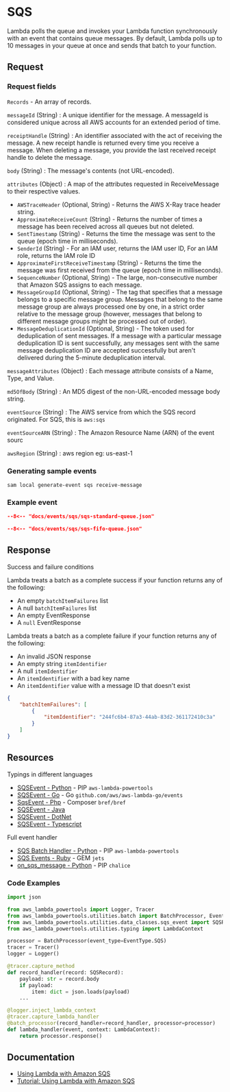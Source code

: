 # SQS

Lambda polls the queue and invokes your Lambda function synchronously with an event that contains queue messages. By default, Lambda polls up to 10 messages in your queue at once and sends that batch to your function. 

## Request

### Request fields

`Records` - An array of records.

`messageId` (String)
: A unique identifier for the message. A messageId is considered unique across all AWS accounts 
for an extended period of time.

`receiptHandle` (String)
: An identifier associated with the act of receiving the message.
  A new receipt handle is returned every time you receive a message. When deleting a message,
  you provide the last received receipt handle to delete the message.

`body` (String)
: The message's contents (not URL-encoded).

`attributes` (Object)
: A map of the attributes requested in ReceiveMessage to their respective values.

- `AWSTraceHeader` (Optional, String) - Returns the AWS X-Ray trace header string.
- `ApproximateReceiveCount` (String) - Returns the number of times a message has been received across all queues but not deleted.
- `SentTimestamp` (String) - Returns the time the message was sent to the queue (epoch time in milliseconds).
- `SenderId` (String) - For an IAM user, returns the IAM user ID, For an IAM role, returns the IAM role ID
- `ApproximateFirstReceiveTimestamp` (String) - Returns the time the message was first received from the queue (epoch time in milliseconds).
- `SequenceNumber` (Optional, String) - The large, non-consecutive number that Amazon SQS assigns to each message.
- `MessageGroupId` (Optional, String) - The tag that specifies that a message belongs to a specific message group. Messages that belong to the same message group are always processed one by one, in a strict order relative to the message group (however, messages that belong to different message groups might be processed out of order).
- `MessageDeduplicationId` (Optional, String) - The token used for deduplication of sent messages. If a message with a particular message deduplication ID is sent successfully, any messages sent with the same message deduplication ID are accepted successfully but aren't delivered during the 5-minute deduplication interval.

`messageAttributes` (Object)
: Each message attribute consists of a Name, Type, and Value.

`md5OfBody` (String)
: An MD5 digest of the non-URL-encoded message body string.

`eventSource` (String)
: The AWS service from which the SQS record originated. For SQS, this is `aws:sqs`

`eventSourceARN` (String)
: The Amazon Resource Name (ARN) of the event sourc

`awsRegion` (String)
: aws region eg: us-east-1

### Generating sample events

```shell
sam local generate-event sqs receive-message
```

### Example event

```json title="Example Amazon SQS message event (standard queue)"
--8<-- "docs/events/sqs/sqs-standard-queue.json"
```

```json title="Example Amazon SQS message event (FIFO queue)"
--8<-- "docs/events/sqs/sqs-fifo-queue.json"
```

## Response

Success and failure conditions

Lambda treats a batch as a complete success if your function returns any of the following:

- An empty `batchItemFailures` list
- A null `batchItemFailures` list
- An empty EventResponse
- A `null` EventResponse

Lambda treats a batch as a complete failure if your function returns any of the following:

- An invalid JSON response
- An empty string `itemIdentifier`
- A null `itemIdentifier`
- An `itemIdentifier` with a bad key name
- An `itemIdentifier` value with a message ID that doesn't exist

```json title="Example of partial failures"
{
    "batchItemFailures": [
        {
            "itemIdentifier": "244fc6b4-87a3-44ab-83d2-361172410c3a"
        }
    ]
}
```

## Resources

Typings in different languages

- [SQSEvent - Python](https://awslabs.github.io/aws-lambda-powertools-python/latest/utilities/data_classes/#sqs) - PIP `aws-lambda-powertools`
- [SQSEvent - Go](https://github.com/aws/aws-lambda-go/blob/main/events/README_SQS.md) - Go `github.com/aws/aws-lambda-go/events`
- [SqsEvent - Php](https://bref.sh/docs/function/handlers.html#sqs-events) - Composer `bref/bref`
- [SQSEvent - Java](https://github.com/aws/aws-lambda-java-libs/blob/master/aws-lambda-java-events/src/main/java/com/amazonaws/services/lambda/runtime/events/SQSEvent.java)
- [SQSEvent - DotNet](https://github.com/aws/aws-lambda-dotnet/tree/master/Libraries/src/Amazon.Lambda.SQSEvents)
- [SQSEvent - Typescript](https://github.com/DefinitelyTyped/DefinitelyTyped/blob/master/types/aws-lambda/trigger/sqs.d.ts)

Full event handler

- [SQS Batch Handler - Python](https://awslabs.github.io/aws-lambda-powertools-python/latest/utilities/batch/) - PIP `aws-lambda-powertools`
- [SQS Events - Ruby](https://rubyonjets.com/docs/events/sqs/) - GEM `jets`
- [on_sqs_message - Python](https://aws.github.io/chalice/topics/events.html#sqs-events) - PIP `chalice`

### Code Examples

```python title="Example S3 batch handler using AWS Lambda Powertools (Python)"
import json

from aws_lambda_powertools import Logger, Tracer
from aws_lambda_powertools.utilities.batch import BatchProcessor, EventType, batch_processor
from aws_lambda_powertools.utilities.data_classes.sqs_event import SQSRecord
from aws_lambda_powertools.utilities.typing import LambdaContext

processor = BatchProcessor(event_type=EventType.SQS)
tracer = Tracer()
logger = Logger()

@tracer.capture_method
def record_handler(record: SQSRecord):
    payload: str = record.body
    if payload:
        item: dict = json.loads(payload)
    ...

@logger.inject_lambda_context
@tracer.capture_lambda_handler
@batch_processor(record_handler=record_handler, processor=processor)
def lambda_handler(event, context: LambdaContext):
    return processor.response()
```

## Documentation

- [Using Lambda with Amazon SQS](https://docs.aws.amazon.com/lambda/latest/dg/with-sqs.html)
- [Tutorial: Using Lambda with Amazon SQS](https://docs.aws.amazon.com/lambda/latest/dg/with-sqs-example.html)

